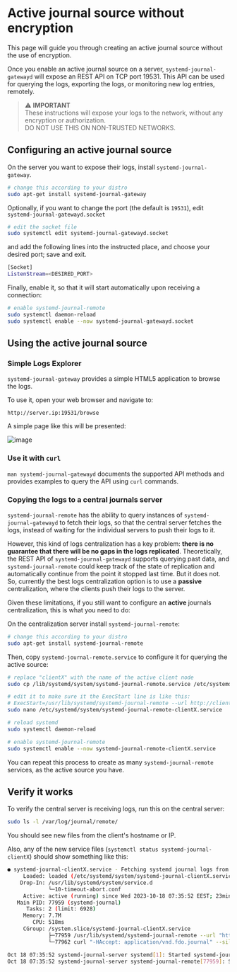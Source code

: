 # Active journal source without encryption

This page will guide you through creating an active journal source without the use of encryption.

Once you enable an active journal source on a server, `systemd-journal-gatewayd` will expose an REST API on TCP port 19531. This API can be used for querying the logs, exporting the logs, or monitoring new log entries, remotely.

> ⚠️ **IMPORTANT**<br/>
> These instructions will expose your logs to the network, without any encryption or authorization.<br/>
> DO NOT USE THIS ON NON-TRUSTED NETWORKS.

## Configuring an active journal source

On the server you want to expose their logs, install `systemd-journal-gateway`.

```bash
# change this according to your distro
sudo apt-get install systemd-journal-gateway
```

Optionally, if you want to change the port (the default is `19531`), edit `systemd-journal-gatewayd.socket`

```bash
# edit the socket file
sudo systemctl edit systemd-journal-gatewayd.socket
```

and add the following lines into the instructed place, and choose your desired port; save and exit.

```bash
[Socket]
ListenStream=<DESIRED_PORT>
```

Finally, enable it, so that it will start automatically upon receiving a connection:

```bash
# enable systemd-journal-remote
sudo systemctl daemon-reload 
sudo systemctl enable --now systemd-journal-gatewayd.socket
```

## Using the active journal source

### Simple Logs Explorer

`systemd-journal-gateway` provides a simple HTML5 application to browse the logs.

To use it, open your web browser and navigate to:

```text
http://server.ip:19531/browse
```

A simple page like this will be presented:

![image](https://github.com/netdata/netdata/assets/2662304/4da88bf8-6398-468b-a359-68db0c9ad419)

### Use it with `curl`

`man systemd-journal-gatewayd` documents the supported API methods and provides examples to query the API using `curl` commands.

### Copying the logs to a central journals server

`systemd-journal-remote` has the ability to query instances of `systemd-journal-gatewayd` to fetch their logs, so that the central server fetches the logs, instead of waiting for the individual servers to push their logs to it.

However, this kind of logs centralization has a key problem: **there is no guarantee that there will be no gaps in the logs replicated**. Theoretically, the REST API of `systemd-journal-gatewayd` supports querying past data, and `systemd-journal-remote` could keep track of the state of replication and automatically continue from the point it stopped last time. But it does not. So, currently the best logs centralization option is to use a **passive** centralization, where the clients push their logs to the server.

Given these limitations, if you still want to configure an **active** journals centralization, this is what you need to do:

On the centralization server install `systemd-journal-remote`:

```bash
# change this according to your distro
sudo apt-get install systemd-journal-remote
```

Then, copy `systemd-journal-remote.service` to configure it for querying the active source:

```bash
# replace "clientX" with the name of the active client node
sudo cp /lib/systemd/system/systemd-journal-remote.service /etc/systemd/system/systemd-journal-remote-clientX.service

# edit it to make sure it the ExecStart line is like this:
# ExecStart=/usr/lib/systemd/systemd-journal-remote --url http://clientX:19531/entries?follow
sudo nano /etc/systemd/system/systemd-journal-remote-clientX.service

# reload systemd
sudo systemctl daemon-reload
```

```bash
# enable systemd-journal-remote
sudo systemctl enable --now systemd-journal-remote-clientX.service
```

You can repeat this process to create as many `systemd-journal-remote` services, as the active source you have.

## Verify it works

To verify the central server is receiving logs, run this on the central server:

```bash
sudo ls -l /var/log/journal/remote/
```

You should see new files from the client's hostname or IP.

Also, any of the new service files (`systemctl status systemd-journal-clientX`) should show something like this:

```bash
● systemd-journal-clientX.service - Fetching systemd journal logs from 192.168.2.146
     Loaded: loaded (/etc/systemd/system/systemd-journal-clientX.service; enabled; preset: disabled)
    Drop-In: /usr/lib/systemd/system/service.d
             └─10-timeout-abort.conf
     Active: active (running) since Wed 2023-10-18 07:35:52 EEST; 23min ago
   Main PID: 77959 (systemd-journal)
      Tasks: 2 (limit: 6928)
     Memory: 7.7M
        CPU: 518ms
     CGroup: /system.slice/systemd-journal-clientX.service
             ├─77959 /usr/lib/systemd/systemd-journal-remote --url "http://192.168.2.146:19531/entries?follow"
             └─77962 curl "-HAccept: application/vnd.fdo.journal" --silent --show-error "http://192.168.2.146:19531/entries?follow"

Oct 18 07:35:52 systemd-journal-server systemd[1]: Started systemd-journal-clientX.service - Fetching systemd journal logs from 192.168.2.146.
Oct 18 07:35:52 systemd-journal-server systemd-journal-remote[77959]: Spawning curl http://192.168.2.146:19531/entries?follow...
```
